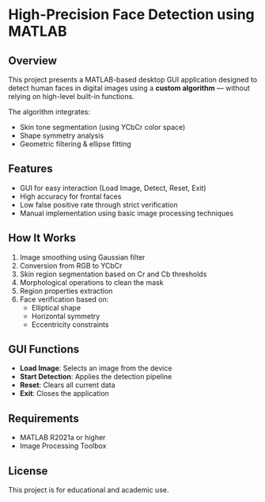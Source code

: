 # High-Precision Face Detection using MATLAB

## Overview
This project presents a MATLAB-based desktop GUI application designed to detect human faces in digital images using a **custom algorithm** — without relying on high-level built-in functions.

The algorithm integrates:
- Skin tone segmentation (using YCbCr color space)
- Shape symmetry analysis
- Geometric filtering & ellipse fitting

## Features
- GUI for easy interaction (Load Image, Detect, Reset, Exit)
- High accuracy for frontal faces
- Low false positive rate through strict verification
- Manual implementation using basic image processing techniques

## How It Works
1. Image smoothing using Gaussian filter
2. Conversion from RGB to YCbCr
3. Skin region segmentation based on Cr and Cb thresholds
4. Morphological operations to clean the mask
5. Region properties extraction
6. Face verification based on:
   - Elliptical shape
   - Horizontal symmetry
   - Eccentricity constraints

## GUI Functions
- **Load Image**: Selects an image from the device  
- **Start Detection**: Applies the detection pipeline  
- **Reset**: Clears all current data  
- **Exit**: Closes the application

## Requirements
- MATLAB R2021a or higher
- Image Processing Toolbox

## License
This project is for educational and academic use.
